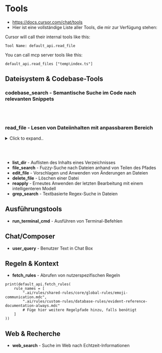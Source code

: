 # Tools
- https://docs.cursor.com/chat/tools
- Hier ist eine vollständige Liste aller Tools, die mir zur Verfügung stehen:



Cursor will call their internal tools like this:
```
Tool Name: default_api.read_file
```

You can call mcp server tools like this:
```
default_api.read_files ["temp\index.ts"]
```






## Dateisystem & Codebase-Tools

### **codebase_search** - Semantische Suche im Code nach relevanten Snippets



<br><br>


### **read_file** - Lesen von Dateiinhalten mit anpassbarem Bereich

<details><summary>Click to expand..</summary>

```
Read the contents of a file within your codebase.
— Up to 750 lines in max mode
— Up to 250 lines in other modes
```


Absolut! Hier sind die detaillierten Aufrufe für das `read_file`-Tool, die ich gerade verwendet habe, um die Datei `./.ai/rules/shared-rules/core/core-rules/base.md` iterativ zu lesen, nachdem der erste Aufruf gezeigt hat, dass sie mehr als 250 Zeilen hat (insgesamt 389):

**1. Aufruf (Lesen des ersten Blocks):**


Die Information über die Gesamtanzahl der Zeilen war Teil der Antwort, die ich vom ersten read_file-Aufruf (dem für die Zeilen 1-250) erhalten habe.

```markdown
Tool: `read_file`
Parameter:
  target_file: "./.ai/rules/shared-rules/core/core-rules/base.md"
  start_line_one_indexed: 1
  end_line_one_indexed_inclusive: 250
  should_read_entire_file: false
  explanation: "Reading the first chunk (1-250) of base.md for iterative full content retrieval."
```
*(Die Antwort dieses Aufrufs enthielt die Information "total 389 lines", was den nächsten Schritt auslöste.)*

**2. Aufruf (Lesen des verbleibenden Blocks):**

```markdown
Tool: `read_file`
Parameter:
  target_file: "./.ai/rules/shared-rules/core/core-rules/base.md"
  start_line_one_indexed: 251
  end_line_one_indexed_inclusive: 389  # Ende auf die Gesamtzeilenzahl gesetzt
  should_read_entire_file: false
  explanation: "Reading the second and final chunk (251-389) of base.md for iterative full content retrieval."
```

Diese beiden Aufrufe ermöglichen es, den gesamten Inhalt auch von größeren Dateien zu erfassen, indem die Leseoperation in Blöcke aufgeteilt wird.






</details>











<br><br>


  
- **list_dir** - Auflisten des Inhalts eines Verzeichnisses
- **file_search** - Fuzzy-Suche nach Dateien anhand von Teilen des Pfades
- **edit_file** - Vorschlagen und Anwenden von Änderungen an Dateien
- **delete_file** - Löschen einer Datei
- **reapply** - Erneutes Anwenden der letzten Bearbeitung mit einem intelligenteren Modell
- **grep_search** - Textbasierte Regex-Suche in Dateien

## Ausführungstools
- **run_terminal_cmd** - Ausführen von Terminal-Befehlen

## Chat/Composer
- **user_query** - Benutzer Text in Chat Box

## Regeln & Kontext
- **fetch_rules** - Abrufen von nutzerspezifischen Regeln
```
print(default_api.fetch_rules(
    rule_names = [
        ".ai/rules/shared-rules/core/global-rules/emoji-communication.mdc",
        ".ai/rules/custom-rules/database-rules/evident-reference-documentation-always.mdc"
        # Füge hier weitere Regelpfade hinzu, falls benötigt
    ]
))
```

## Web & Recherche
- **web_search** - Suche im Web nach Echtzeit-Informationen
